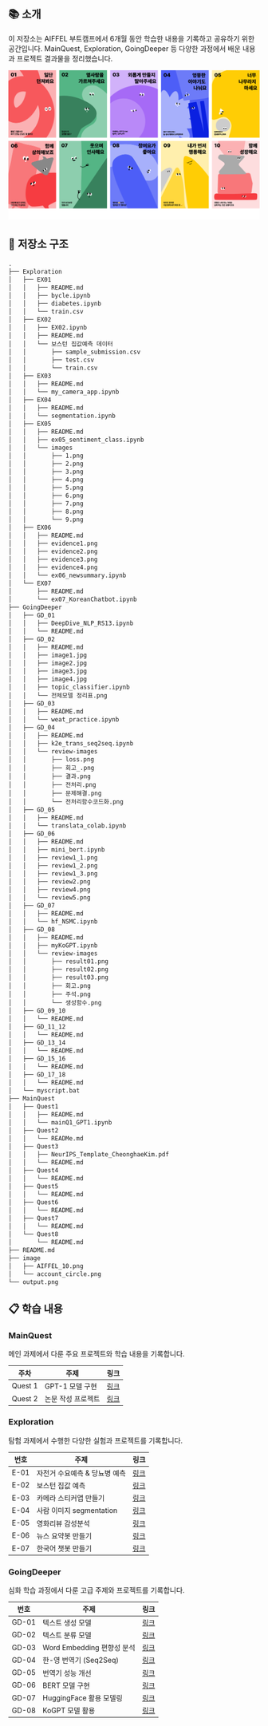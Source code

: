 
## 📚 소개

이 저장소는 AIFFEL 부트캠프에서 6개월 동안 학습한 내용을 기록하고 공유하기 위한 공간입니다. MainQuest, Exploration, GoingDeeper 등 다양한 과정에서 배운 내용과 프로젝트 결과물을 정리했습니다.

![](./image/AIFFEL_10.png)

## 📂 저장소 구조

```
.
├── Exploration
│   ├── EX01
│   │   ├── README.md
│   │   ├── bycle.ipynb
│   │   ├── diabetes.ipynb
│   │   └── train.csv
│   ├── EX02
│   │   ├── EX02.ipynb
│   │   ├── README.md
│   │   └── 보스턴 집값예측 데이터
│   │       ├── sample_submission.csv
│   │       ├── test.csv
│   │       └── train.csv
│   ├── EX03
│   │   ├── README.md
│   │   └── my_camera_app.ipynb
│   ├── EX04
│   │   ├── README.md
│   │   └── segmentation.ipynb
│   ├── EX05
│   │   ├── README.md
│   │   ├── ex05_sentiment_class.ipynb
│   │   └── images
│   │       ├── 1.png
│   │       ├── 2.png
│   │       ├── 3.png
│   │       ├── 4.png
│   │       ├── 5.png
│   │       ├── 6.png
│   │       ├── 7.png
│   │       ├── 8.png
│   │       └── 9.png
│   ├── EX06
│   │   ├── README.md
│   │   ├── evidence1.png
│   │   ├── evidence2.png
│   │   ├── evidence3.png
│   │   ├── evidence4.png
│   │   └── ex06_newsummary.ipynb
│   └── EX07
│       ├── README.md
│       └── ex07_KoreanChatbot.ipynb
├── GoingDeeper
│   ├── GD_01
│   │   ├── DeepDive_NLP_RS13.ipynb
│   │   └── README.md
│   ├── GD_02
│   │   ├── README.md
│   │   ├── image1.jpg
│   │   ├── image2.jpg
│   │   ├── image3.jpg
│   │   ├── image4.jpg
│   │   ├── topic_classifier.ipynb
│   │   └── 전체모델 정리표.png
│   ├── GD_03
│   │   ├── README.md
│   │   └── weat_practice.ipynb
│   ├── GD_04
│   │   ├── README.md
│   │   ├── k2e_trans_seq2seq.ipynb
│   │   └── review-images
│   │       ├── loss.png
│   │       ├── 회고_.png
│   │       ├── 결과.png
│   │       ├── 전처리.png
│   │       ├── 문제해결.png
│   │       └── 전처리함수코드화.png
│   ├── GD_05
│   │   ├── README.md
│   │   └── translata_colab.ipynb
│   ├── GD_06
│   │   ├── README.md
│   │   ├── mini_bert.ipynb
│   │   ├── review1_1.png
│   │   ├── review1_2.png
│   │   ├── review1_3.png
│   │   ├── review2.png
│   │   ├── review4.png
│   │   └── review5.png
│   ├── GD_07
│   │   ├── README.md
│   │   └── hf_NSMC.ipynb
│   ├── GD_08
│   │   ├── README.md
│   │   ├── myKoGPT.ipynb
│   │   └── review-images
│   │       ├── result01.png
│   │       ├── result02.png
│   │       ├── result03.png
│   │       ├── 회고.png
│   │       ├── 주석.png
│   │       └── 생성함수.png
│   ├── GD_09_10
│   │   └── README.md
│   ├── GD_11_12
│   │   └── README.md
│   ├── GD_13_14
│   │   └── README.md
│   ├── GD_15_16
│   │   └── README.md
│   ├── GD_17_18
│   │   └── README.md
│   └── myscript.bat
├── MainQuest
│   ├── Quest1
│   │   ├── README.md
│   │   └── mainQ1_GPT1.ipynb
│   ├── Quest2
│   │   └── READMe.md
│   ├── Quest3
│   │   ├── NeurIPS_Template_CheonghaeKim.pdf
│   │   └── README.md
│   ├── Quest4
│   │   └── README.md
│   ├── Quest5
│   │   └── README.md
│   ├── Quest6
│   │   └── README.md
│   ├── Quest7
│   │   └── README.md
│   └── Quest8
│       └── README.md
├── README.md
├── image
│   ├── AIFFEL_10.png
│   └── account_circle.png
└── output.png
```

## 📋 학습 내용

### MainQuest

메인 과제에서 다룬 주요 프로젝트와 학습 내용을 기록합니다.

| 주차    | 주제               | 링크                     |
| ------- | ------------------ | ------------------------ |
| Quest 1 | GPT-1 모델 구현    | [링크](MainQuest/Quest1) |
| Quest 2 | 논문 작성 프로젝트           | [링크](MainQuest/Quest3) |

### Exploration

탐험 과제에서 수행한 다양한 실험과 프로젝트를 기록합니다.

| 번호 | 주제                          | 링크                     |
| ---- | ----------------------------- | ------------------------ |
| E-01 | 자전거 수요예측 & 당뇨병 예측 | [링크](Exploration/EX01) |
| E-02 | 보스턴 집값 예측              | [링크](Exploration/EX02) |
| E-03 | 카메라 스티커앱 만들기        | [링크](Exploration/EX03) |
| E-04 | 사람 이미지 segmentation      | [링크](Exploration/EX04) |
| E-05 | 영화리뷰 감성분석             | [링크](Exploration/EX05) |
| E-06 | 뉴스 요약봇 만들기            | [링크](Exploration/EX06) |
| E-07 | 한국어 챗봇 만들기            | [링크](Exploration/EX07) |

### GoingDeeper

심화 학습 과정에서 다룬 고급 주제와 프로젝트를 기록합니다.

| 번호     | 주제                       | 링크                         |
| -------- | -------------------------- | ---------------------------- |
| GD-01    | 텍스트 생성 모델           | [링크](GoingDeeper/GD_01)    |
| GD-02    | 텍스트 분류 모델           | [링크](GoingDeeper/GD_02)    |
| GD-03    | Word Embedding 편향성 분석 | [링크](GoingDeeper/GD_03)    |
| GD-04    | 한-영 번역기 (Seq2Seq)     | [링크](GoingDeeper/GD_04)    |
| GD-05    | 번역기 성능 개선           | [링크](GoingDeeper/GD_05)    |
| GD-06    | BERT 모델 구현             | [링크](GoingDeeper/GD_06)    |
| GD-07    | HuggingFace 활용 모델링    | [링크](GoingDeeper/GD_07)    |
| GD-08    | KoGPT 모델 활용            | [링크](GoingDeeper/GD_08)    |
